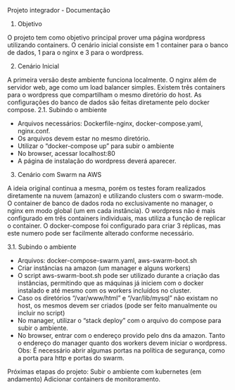 Projeto integrador - Documentação 

1. Objetivo
 
O projeto tem como objetivo principal prover uma página wordpress utilizando containers. O cenário inicial consiste em 1 container para o banco de dados, 1 para o nginx e 3 para o wordpress. 

2. Cenário Inicial 

A primeira versão deste ambiente funciona localmente. O nginx além de servidor web, age como um load balancer simples. Existem três containers para o wordpress que compartilham o mesmo diretório do host. As configurações do banco de dados são feitas diretamente pelo docker compose. 
2.1. Subindo o ambiente
- Arquivos necessários: Dockerfile-nginx, docker-compose.yaml, nginx.conf.
- Os arquivos devem estar no mesmo diretório.
- Utilizar o “docker-compose up” para subir o ambiente
- No browser, acessar localhost:80
- A página de instalação do wordpress deverá aparecer. 

3. Cenário com Swarm na AWS

A ideia original continua a mesma, porém os testes foram realizados diretamente na nuvem (amazon) e utilizando clusters com o swarm-mode. O container de banco de dados roda no exclusivamente no manager, o nginx em modo global (um em cada instância). O wordpress não é mais configurado em três containers individuais, mas utiliza a função de replicar o container. O docker-compose foi configurado para criar 3 réplicas, mas este numero pode ser facilmente alterado conforme necessário.

3.1. Subindo o ambiente
- Arquivos: docker-compose-swarm.yaml, aws-swarm-boot.sh
- Criar instâncias na amazon (um manager e alguns workers)
- O script aws-swarm-boot.sh pode ser utilizado durante a criação das instâncias, permitindo que as máquinas já iniciem com o docker instalado e até mesmo com os workers incluídos no cluster. 
- Caso os diretórios “/var/www/html” e “/var/lib/mysql” não existam no host, os mesmos devem ser criados (pode ser feito manualmente ou incluir no script) 
- No manager, utilizar o “stack deploy” com o arquivo do compose para subir o ambiente.
- No browser, entrar com o endereço provido pelo dns da amazon. Tanto o endereço do manager quanto dos workers devem iniciar o wordpress. 
Obs: É necessário abrir algumas portas na política de segurança, como a porta para http e portas do swarm.

Próximas etapas do projeto: 
Subir o ambiente com kubernetes (em andamento) 
Adicionar containers de monitoramento.

